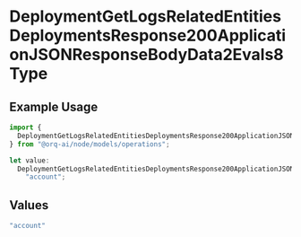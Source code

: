 # DeploymentGetLogsRelatedEntitiesDeploymentsResponse200ApplicationJSONResponseBodyData2Evals8Type

## Example Usage

```typescript
import {
  DeploymentGetLogsRelatedEntitiesDeploymentsResponse200ApplicationJSONResponseBodyData2Evals8Type,
} from "@orq-ai/node/models/operations";

let value:
  DeploymentGetLogsRelatedEntitiesDeploymentsResponse200ApplicationJSONResponseBodyData2Evals8Type =
    "account";
```

## Values

```typescript
"account"
```